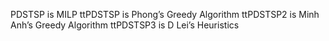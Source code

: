 PDSTSP is MILP
ttPDSTSP is Phong’s Greedy Algorithm
ttPDSTSP2 is Minh Anh’s Greedy Algorithm
ttPDSTSP3 is D Lei’s Heuristics
